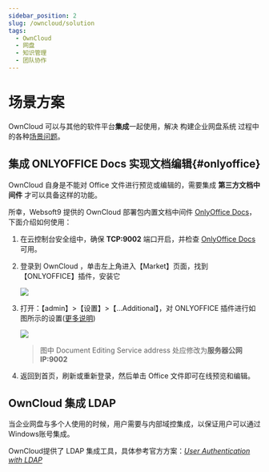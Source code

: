 ```yaml
---
sidebar_position: 2
slug: /owncloud/solution
tags:
  - OwnCloud
  - 网盘
  - 知识管理
  - 团队协作
---
```


# 场景方案

OwnCloud 可以与其他的软件平台**集成**一起使用，解决 构建企业网盘系统 过程中的各种[场景问题](https://owncloud.com/owncloud-and-microsoft/)。

## 集成 ONLYOFFICE Docs 实现文档编辑{#onlyoffice}

OwnCloud 自身是不能对 Office 文件进行预览或编辑的，需要集成 **第三方文档中间件** 才可以具备这样的功能。  

所幸，Websoft9 提供的 OwnCloud 部署包内置文档中间件 [OnlyOffice Docs](../onlyofficedocs)，下面介绍如何使用：

1. 在云控制台安全组中，确保 **TCP:9002** 端口开启，并检查 [OnlyOffice Docs](../onlyofficedocs) 可用。

2. 登录到 OwnCloud ，单击左上角进入【Market】页面，找到【ONLYOFFICE】插件，安装它

	![](https://libs.websoft9.com/Websoft9/DocsPicture/zh/owncloud/owncloud-preview-1-websoft9.png)

3. 打开：【admin】>【设置】>【...Additional】，对 ONLYOFFICE 插件进行如图所示的设置([更多说明](https://api.onlyoffice.com/editors/owncloud))

   ![](https://libs.websoft9.com/Websoft9/DocsPicture/zh/owncloud/owncloud-preview-2-websoft9.png)

   > 图中 Document Editing Service address 处应修改为**服务器公网IP:9002**

6. 返回到首页，刷新或重新登录，然后单击 Office 文件即可在线预览和编辑。

## OwnCloud 集成 LDAP

当企业网盘与多个人使用的时候，用户需要与内部域控集成，以保证用户可以通过Windows账号集成。

OwnCloud提供了 LDAP 集成工具，具体参考官方方案：*[User Authentication with LDAP](https://doc.owncloud.org/server/admin_manual/configuration/user/user_auth_ldap.html)*